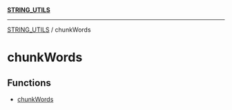 [**STRING_UTILS**](../README.md)

***

[STRING_UTILS](../README.md) / chunkWords

# chunkWords

## Functions

- [chunkWords](functions/chunkWords.md)
